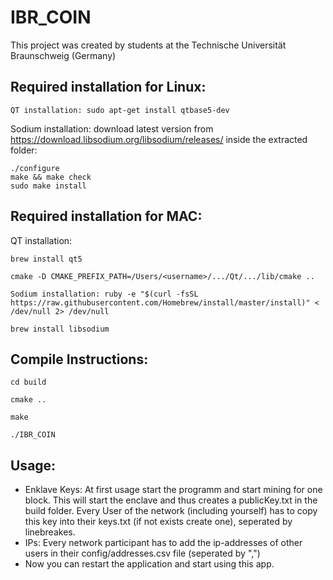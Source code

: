 # IBR_COIN
This project was created by students at the Technische Universität Braunschweig (Germany)
## Required installation for Linux:
```
QT installation: sudo apt-get install qtbase5-dev
```
Sodium installation: download latest version from https://download.libsodium.org/libsodium/releases/
inside the extracted folder:
```
./configure
make && make check
sudo make install
```
## Required installation for MAC:
QT installation: 
```
brew install qt5
```
```
cmake -D CMAKE_PREFIX_PATH=/Users/<username>/.../Qt/.../lib/cmake ..
```
```
Sodium installation: ruby -e "$(curl -fsSL https://raw.githubusercontent.com/Homebrew/install/master/install)" < /dev/null 2> /dev/null
```
```
brew install libsodium
```
## Compile Instructions:
```
cd build
```
```
cmake ..
```
```
make
```
```
./IBR_COIN
```
## Usage:
- Enklave Keys: At first usage start the programm and start mining for one block. This will start the enclave and thus creates a publicKey.txt in the build folder. Every User of the network (including yourself) has to copy this key into their keys.txt (if not exists create one), seperated by linebreakes.
- IPs: Every network participant has to add the ip-addresses of other users in their config/addresses.csv file (seperated by ",")
- Now you can restart the application and start using this app.

